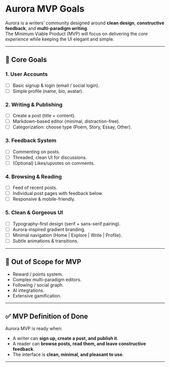 # Aurora MVP Goals

Aurora is a writers’ community designed around **clean design**, **constructive feedback**, and **multi-paradigm writing**.  
The Minimum Viable Product (MVP) will focus on delivering the *core experience* while keeping the UI elegant and simple.  

---

## 🎯 Core Goals

### 1. User Accounts
- [ ] Basic signup & login (email / social login).  
- [ ] Simple profile (name, bio, avatar).  

### 2. Writing & Publishing
- [ ] Create a post (title + content).  
- [ ] Markdown-based editor (minimal, distraction-free).  
- [ ] Categorization: choose type (Poem, Story, Essay, Other).  

### 3. Feedback System
- [ ] Commenting on posts.  
- [ ] Threaded, clean UI for discussions.  
- [ ] (Optional) Likes/upvotes on comments.  

### 4. Browsing & Reading
- [ ] Feed of recent posts.  
- [ ] Individual post pages with feedback below.  
- [ ] Responsive & mobile-friendly.  

### 5. Clean & Gorgeous UI
- [ ] Typography-first design (serif + sans-serif pairing).  
- [ ] Aurora-inspired gradient branding.  
- [ ] Minimal navigation (Home | Explore | Write | Profile).  
- [ ] Subtle animations & transitions.  

---

## 🚧 Out of Scope for MVP
- Reward / points system.  
- Complex multi-paradigm editors.  
- Following / social graph.  
- AI integrations.  
- Extensive gamification.  

---

## ✅ MVP Definition of Done
Aurora MVP is ready when:  
- A writer can **sign up, create a post, and publish it**.  
- A reader can **browse posts, read them, and leave constructive feedback**.  
- The interface is **clean, minimal, and pleasant to use**.  

---